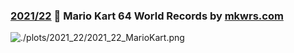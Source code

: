 ### [2021/22](https://github.com/Z3tt/TidyTuesday/tree/master/R/2021_22_MarioKart.Rmd) ‍🍄 Mario Kart 64 World Records by [mkwrs.com](https://mkwrs.com/mk64/)

![./plots/2021_22/2021_22_MarioKart.png](https://raw.githubusercontent.com/Z3tt/TidyTuesday/master/plots/2021_22/2021_22_MarioKart.png)
